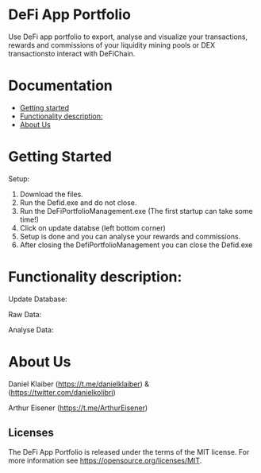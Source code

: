 # DeFi App Portfolio

Use DeFi app portfolio to export, analyse and visualize your transactions, rewards and commissions of your liquidity mining pools or DEX transactionsto interact with DeFiChain. 

# Documentation

- [Getting started](#getting-started)
- [Functionality description:](#functionality-description)
- [About Us](#about-us)

# Getting Started
Setup:
  1. Download the files.
  2. Run the Defid.exe and do not close.
  3. Run the DeFiPortfolioManagement.exe (The first startup can take some time!)
  4. Click on update databse (left bottom corner)
  5. Setup is done and you can analyse your rewards and commissions.
  6. After closing the DefiPortfolioManagement you can close the Defid.exe
  
# Functionality description:
Update Database:

Raw Data:

Analyse Data:

# About Us
Daniel Klaiber (https://t.me/danielklaiber) & (https://twitter.com/danielkolibri)

Arthur Eisener (https://t.me/ArthurEisener)

## Licenses

The DeFi App Portfolio is released under the terms of the MIT license. For more information see https://opensource.org/licenses/MIT.
